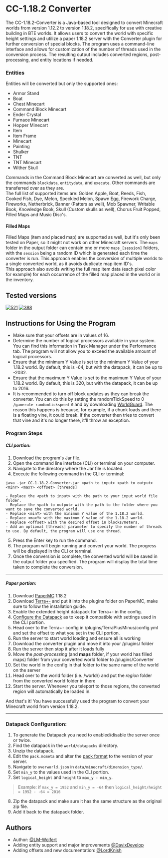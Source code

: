 # CC-1.18.2 Converter

The CC-1.18.2-Converter is a Java-based tool designed to convert Minecraft worlds from version 1.12.2 to version 1.18.2, specifically for use with creative building in BTE worlds. It allows users to convert the world with specific height settings and utilize a paper 1.18.2 server with the Converter plugin for further conversion of special blocks. The program uses a command-line interface and allows for customization of the number of threads used in the conversion process. The resulting output includes converted regions, post-processing, and entity locations if needed.

### Entities
Entities will be converted but only the supported ones:
- Armor Stand 
- Boat 
- Chest Minecart 
- Command Block Minecart 
- Ender Crystal 
- Furnace Minecart 
- Hopper Minecart 
- Item 
- Item Frame 
- Minecart 
- Painting 
- Shulker 
- TNT 
- TNT Minecart 
- Wither Skull

Commands in the Command Block Minecart are converted as well, but only the commands `blockdata`, `entitydata`, and `execute`. Other commands are transferred over as they are. <br>The full list of supported items are: Golden Apple, Boat, Reeds, Fish, Cooked Fish, Dye, Melon, Speckled Melon, Spawn Egg, Firework Charge, Fireworks, Netherbrick, Banner (Patters as well), Mob Spawner, Writable Book, Knowledge Book, Skull (Custom skulls as well), Chorus Fruit Popped, Filled Maps and Music Disc's.

#### Filled Maps
Filled Maps (item and placed map) are supported as well, but it's only been tested on Paper, so it might not work on other Minecraft servers. The `maps` folder in the output folder can contain one or more `maps_[session]` folders, with the `session` being a random ID which is generated each time the converter is run. This approach enables the conversion of multiple worlds to a single converted world, as it avoids duplicate map item ID's.<br> This approach also avoids writing the full map item data (each pixel color for example) for each occurrence of the filled map placed in the world or in the inventory.

## Tested versions

[![521](https://img.shields.io/badge/Paper-1.19.4%20%23521-green)](https://api.papermc.io/v2/projects/paper/versions/1.19.4/builds/521/downloads/paper-1.19.4-521.jar)
[![388](https://img.shields.io/badge/Paper-1.18.2%20%23388-green)](https://api.papermc.io/v2/projects/paper/versions/1.18.2/builds/388/downloads/paper-1.18.2-388.jar)


## Instructions for Using the Program
- Make sure that your offsets are in values of 16.
- Determine the number of logical processors available in your system. You can find this information in Task Manager under the Performance tab. The program will not allow you to exceed the available amount of logical processors.
- Ensure that the minimum Y Value is set to the minimum Y Value of your 1.18.2 world. By default, this is -64, but with the datapack, it can be up to -2032.
- Ensure that the maximum Y Value is set to the maximum Y Value of your 1.18.2 world. By default, this is 320, but with the datapack, it can be up to 2016.
- It is recommended to turn off block updates as they can break the converter. You can do this by setting the randomTickSpeed to 0 ````/gamerule randomtickspeed 0```` and by downloading [WorldGuard](https://dev.bukkit.org/projects/worldguard/files). The reason this happens is because, for example, if a chunk loads and there is a floating vine, it could break. If the converter then tries to convert that vine and it's no longer there, it'll throw an exception.

### Program Steps
##### __CLI portion__:
1. Download the program's Jar file.
2. Open the command line interface (CLI) or terminal on your computer.
3. Navigate to the directory where the Jar file is located.
4. Execute the following command in the CLI or terminal:

```java -jar CC-1.18.2-Converter.jar <path to input> <path to output> <minY> <maxY> <offset> [threads]```

    - Replace the <path to input> with the path to your input world file folder.
    - Replace the <path to output> with the path to the folder where you want to save the converted world.
    - Replace <minY> with the minimum Y value of the 1.18.2 world.
    - Replace <maxY> with the maximum Y value of the 1.18.2 world.
    - Replace <offset> with the desired offset in blocks/meters.
    - Add an optional [threads] parameter to specify the number of threads to use. By default, the program will use one thread.
5. Press the Enter key to run the command.
6. The program will begin running and convert your world. The progress will be displayed in the CLI or terminal.
7. Once the conversion is complete, the converted world will be saved in the output folder you specified. The program will display the total time taken to complete the conversion. 
___
##### __Paper portion__:
1. Download [PaperMC](https://papermc.io/) 1.18.2
2. Download [Terra+-](https://github.com/BTE-Germany/TerraPlusMinus) and put it into the plugins folder on PaperMC, make sure to follow the installation guide.
3. Enable the extended height datapack for Terra+- in the config.
4. [Configure the Datapack](#datapack-configuration) as to keep it compatible with settings used in the CLI portion.
5. Head over to the Terra+- config in /plugins/TerraPlusMinus/config.yml and set the offset to what you set in the CLI portion.
6. Run the server to start world loading and ensure all is working
7. Download the converter plugin and move it into your /plugins/ folder
8. Run the server then stop it after it loads fully
9. Move the *post-processing* (and **maps** folder, if your world has filled maps) folder from your converted world folder to /plugins/Converter
10. Set the world in the config in that folder to the same name of the world on the server
11. Head over to the world folder (i.e. /world/) and put the *region* folder from the converted world folder in there
12. Start the server. Whenever you teleport to those regions, the converted region will automatically be loaded in.

And that's it! You have successfully used the program to convert your Minecraft world from version 1.18.2.

---
### __Datapack Configuration:__
1. To generate the Datapack you need to enabled/disable the server once or twice.
2. Find the datapack in the `world/datapacks` directory.
3. Unzip the datapack.
4. Edit the `pack.mcmeta` and alter the [pack format](https://minecraft.fandom.com/wiki/Data_pack#Pack_format) to the version of your server.
5. Navigate to `overworld.json` in `data/minecraft/dimension_type/`.
6. Set `min_y` to the values used in the CLI portion.
7. Set `logical_height` and `height` to `max_y - min_y`.
> Example: if `max_y = 1952` and `min_y = -64` then `logical_height/height = 1952 - -64 = 2016`
8. Zip the datapack and make sure it has the same structure as the original zip file.
9. Add it back to the datapack folder.

## Authors

- Author: [@LM-Wolfert](https://www.github.com/LM-Wolfert)
- Adding entity support and major improvements [@DavixDevelop](https://github.com/DavixDevelop)
- Adding offsets and new documentation: [@LordKnish](https://github.com/LordKnish)
